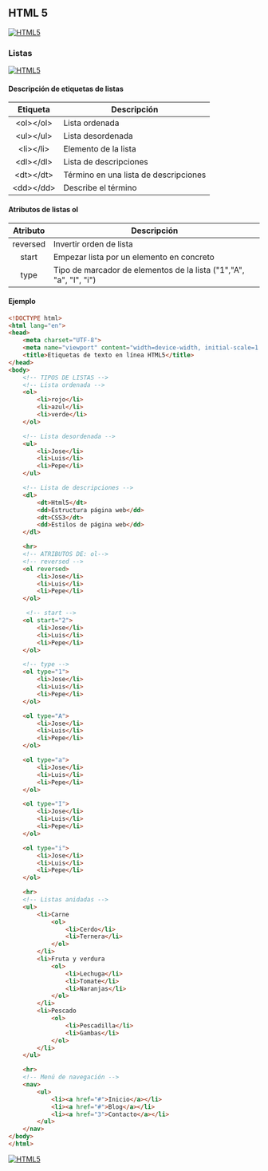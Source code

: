 ## HTML 5
[![HTML5](https://img.shields.io/badge/HTML5-F64A1D?style=for-the-badge&logo=HTML5&logoColor=white&labelColor=101010)](https://github.com/Alberto-mt/HTML5_CSS3/blob/main/Apuntes/HTML5/index.md)

### Listas
[![HTML5](https://img.shields.io/badge/Listas-c044b8?style=for-the-badge&logo=HTML5&logoColor=white&labelColor=101010)](https://github.com/Alberto-mt/HTML5_CSS3/blob/main/Apuntes/HTML5/categories/Listas.md)

#### Descripción de etiquetas de listas
| Etiqueta  | Descripción  |
|:-:|---|
| \<ol\>\</ol\>  | Lista ordenada  |
| \<ul\>\</ul\>  | Lista desordenada  |
| \<li\>\</li\>  | Elemento de la lista  |
| \<dl\>\</dl\>  | Lista de descripciones  |
| \<dt\>\</dt\>  | Término en una lista de descripciones  |
| \<dd\>\</dd\>  | Describe el término  |

#### Atributos de listas ol
| Atributo  | Descripción  |
|:-:|---|
| reversed  | Invertir orden de lista  |
| start  | Empezar lista por un elemento en concreto  |
| type  | Tipo de marcador de elementos de la lista ("1","A", "a", "I", "i")  |

#### Ejemplo
```html
<!DOCTYPE html>
<html lang="en">
<head>
    <meta charset="UTF-8">
    <meta name="viewport" content="width=device-width, initial-scale=1.0">
    <title>Etiquetas de texto en línea HTML5</title>
</head>
<body>
    <!-- TIPOS DE LISTAS -->
    <!-- Lista ordenada -->
    <ol>
        <li>rojo</li>
        <li>azul</li>
        <li>verde</li>
    </ol>

    <!-- Lista desordenada -->
    <ul>
        <li>Jose</li>
        <li>Luis</li>
        <li>Pepe</li>
    </ul>

    <!-- Lista de descripciones -->
    <dl>
        <dt>Html5</dt>
        <dd>Estructura página web</dd>
        <dt>CSS3</dt>
        <dd>Estilos de página web</dd>
    </dl>

    <hr>
    <!-- ATRIBUTOS DE: ol-->
    <!-- reversed -->
    <ol reversed>
        <li>Jose</li>
        <li>Luis</li>
        <li>Pepe</li>
    </ol>

     <!-- start -->
    <ol start="2">
        <li>Jose</li>
        <li>Luis</li>
        <li>Pepe</li>
    </ol>

    <!-- type -->
    <ol type="1">
        <li>Jose</li>
        <li>Luis</li>
        <li>Pepe</li>
    </ol>

    <ol type="A">
        <li>Jose</li>
        <li>Luis</li>
        <li>Pepe</li>
    </ol>

    <ol type="a">
        <li>Jose</li>
        <li>Luis</li>
        <li>Pepe</li>
    </ol>

    <ol type="I">
        <li>Jose</li>
        <li>Luis</li>
        <li>Pepe</li>
    </ol>

    <ol type="i">
        <li>Jose</li>
        <li>Luis</li>
        <li>Pepe</li>
    </ol>

    <hr>
    <!-- Listas anidadas -->
    <ul>
        <li>Carne
            <ol>
                <li>Cerdo</li>
                <li>Ternera</li>
            </ol>
        </li>
        <li>Fruta y verdura
            <ol>
                <li>Lechuga</li>
                <li>Tomate</li>
                <li>Naranjas</li>
            </ol>
        </li>
        <li>Pescado
            <ol>
                <li>Pescadilla</li>
                <li>Gambas</li>
            </ol>
        </li>
    </ul>

    <hr>
    <!-- Menú de navegación -->
    <nav>
        <ul>
            <li><a href="#">Inicio</a></li>
            <li><a href="#">Blog</a></li>
            <li><a href="3">Contacto</a></li>
        </ul>
    </nav>
</body>
</html>
```

[![HTML5](https://img.shields.io/badge/Listas-c044b8?style=for-the-badge&label=&#9650;&logoColor=white&labelColor=101010)](https://github.com/Alberto-mt/HTML5_CSS3/blob/main/Apuntes/HTML5/categories/Listas.md)
